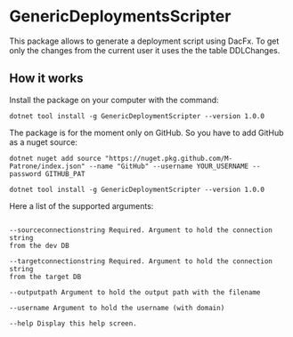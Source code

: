 # GenericDeploymentsScripter

This package allows to generate a deployment script using DacFx. To get only the changes from the current user it uses the the table DDLChanges.

## How it works

Install the package on your computer with the command:

```
dotnet tool install -g GenericDeploymentScripter --version 1.0.0
```

The package is for the moment only on GitHub. So you have to add GitHub as a nuget source:

```
dotnet nuget add source "https://nuget.pkg.github.com/M-Patrone/index.json" --name "GitHub" --username YOUR_USERNAME --password GITHUB_PAT

dotnet tool install -g GenericDeploymentScripter --version 1.0.0
```

Here a list of the supported arguments:

```

--sourceconnectionstring Required. Argument to hold the connection string
from the dev DB

--targetconnectionstring Required. Argument to hold the connection string
from the target DB

--outputpath Argument to hold the output path with the filename

--username Argument to hold the username (with domain)

--help Display this help screen.

```
